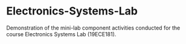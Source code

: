 # Electronics-Systems-Lab
Demonstration of the mini-lab component activities conducted for the course Electronics Systems Lab (19ECE181).
